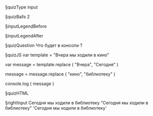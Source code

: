 §quizType
input

§quizBalls
2

§inputLegendBefore


§inputLegendAfter


§quizQuestion
Что будет в консоли ?



§quizJS
var template = "Вчера мы ходили в кино"

var message = template.replace ( "Вчера", "Сегодня" )

message = message.replace ( "кино", "библиотеку" )

console.log ( message )



§quizHTML


§rightInput
Сегодня мы ходили в библиотеку
"Сегодня мы ходили в библиотеку"
'Сегодня мы ходили в библиотеку'
